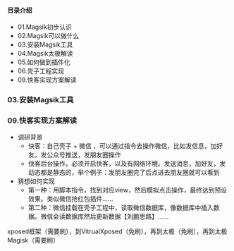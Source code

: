#### 目录介绍
- 01.Magsik初步认识
- 02.Magsik可以做什么
- 03.安装Magsik工具
- 04.Magsik太极解读
- 05.如何做到插件化
- 06.壳子工程实现
- 09.快客实现方案解读





### 03.安装Magsik工具




### 09.快客实现方案解读
- 调研背景
    - 快客：自己壳子 + 微信 ，可以通过指令去操作微信，比如发信息，加好友，发公众号推送，发朋友圈操作
    - 快客后台操作，必须开启快客，以及有网络环境。发送消息，加好友，发动态都是静态的，举个例子：发朋友圈完了后点进去朋友圈就可以看到
- 猜想如何实现
    - 第一种：用脚本指令，找到对应view，然后模拟点击操作，最终达到预设效果。类似微信抢红包插件……
    - 第二种：微信挂载在壳子工程中，读取微信数据库，像数据库中插入数据。微信会读数据库然后更新数据【刘鹏思路】……




xposed框架（需要刷），到VitrualXposed（免刷），再到太极（免刷），再到太极Magisk（需要刷）




